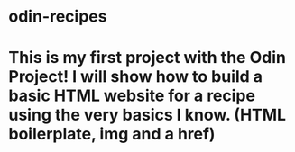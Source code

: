 # odin-recipes
# This is my first project with the Odin Project! I will show how to build a basic HTML website for a recipe using the very basics I know. (HTML boilerplate, img and a href)